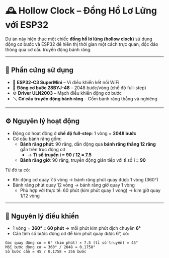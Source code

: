 # 🕰️ Hollow Clock – Đồng Hồ Lơ Lửng với ESP32

Dự án này hiện thực một chiếc **đồng hồ lơ lửng (hollow clock)** sử dụng động cơ bước và ESP32 để hiển thị thời gian một cách trực quan, độc đáo thông qua cơ cấu truyền động bánh răng.

---

## 🧰 Phần cứng sử dụng

- 📡 **ESP32-C3 SuperMini** – Vi điều khiển kết nối WiFi
- 🔄 **Động cơ bước 28BYJ-48** – 2048 bước/vòng (chế độ full-step)
- ⚙️ **Driver ULN2003** – Mạch điều khiển động cơ bước
- 🪛 **Cơ cấu truyền động bánh răng** – Gồm bánh răng thẳng và nghiêng

---

## ⚙️ Nguyên lý hoạt động

- Động cơ hoạt động ở **chế độ full-step**: 1 vòng = **2048 bước**
- Cơ cấu bánh răng gồm:
  - **Bánh răng phút**: 90 răng, dẫn động qua **bánh răng thẳng 12 răng** gắn trên trục động cơ
    - → **Tỉ số truyền i = 90 / 12 = 7.5**
  - **Bánh răng giờ**: 90 răng, truyền động gián tiếp với tỉ số **i = 90**

Từ đó ta có:
- Khi động cơ quay 7.5 vòng → bánh răng phút quay được 1 vòng (360°)
- Bánh răng phút quay 12 vòng → bánh răng giờ quay 1 vòng
  - Phù hợp với thực tế: 60 phút (kim phút quay 1 vòng) → kim giờ quay 1/12 vòng

---

## 🔁 Nguyên lý điều khiển

- 1 vòng = **360° = 60 phút** → mỗi phút kim phút dịch chuyển **6°**
- Cần tính số bước động cơ để kim phút quay được 6°, có:

```text
Góc quay động cơ = 6° (kim phút) × 7.5 (tỉ số truyền) = 45°
Mỗi bước động cơ = 360° / 2048 ≈ 0.1758°
Số bước cần = 45 / 0.1758 ≈ 256 bước
